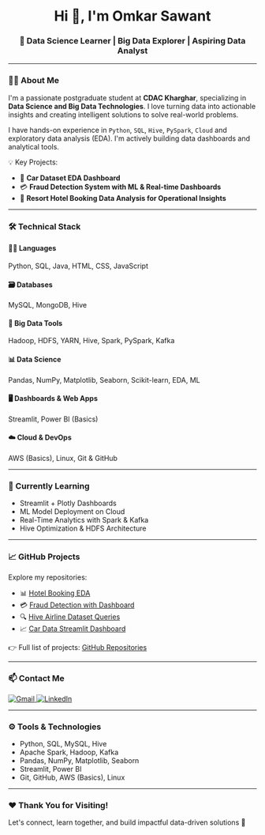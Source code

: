 <h1 align="center">Hi 👋, I'm Omkar Sawant</h1>

<h3 align="center">🚀 Data Science Learner | Big Data Explorer | Aspiring Data Analyst</h3>

---

### 👨‍💻 About Me

I'm a passionate postgraduate student at **CDAC Kharghar**, specializing in **Data Science and Big Data Technologies**. I love turning data into actionable insights and creating intelligent solutions to solve real-world problems.

I have hands-on experience in `Python`, `SQL`, `Hive`, `PySpark`, `Cloud` and exploratory data analysis (EDA). I'm actively building data dashboards and analytical tools.

💡 Key Projects:
- 🚗 **Car Dataset EDA Dashboard**
- 💳 **Fraud Detection System with ML & Real-time Dashboards**
- 🏨 **Resort Hotel Booking Data Analysis for Operational Insights**

---

### 🛠️ Technical Stack

#### 👨‍💻 Languages
Python, SQL, Java, HTML, CSS, JavaScript

#### 🗃️ Databases
MySQL, MongoDB, Hive

#### 🚀 Big Data Tools
Hadoop, HDFS, YARN, Hive, Spark, PySpark, Kafka

#### 📊 Data Science
Pandas, NumPy, Matplotlib, Seaborn, Scikit-learn, EDA, ML

#### 🖥️ Dashboards & Web Apps
Streamlit, Power BI (Basics)

#### ☁️ Cloud & DevOps
AWS (Basics), Linux, Git & GitHub

---

### 🌱 Currently Learning

- Streamlit + Plotly Dashboards  
- ML Model Deployment on Cloud  
- Real-Time Analytics with Spark & Kafka  
- Hive Optimization & HDFS Architecture

---

### 📈 GitHub Projects

Explore my repositories:

- 📊 [Hotel Booking EDA](#)
- 💳 [Fraud Detection with Dashboard](#)
- 🔍 [Hive Airline Dataset Queries](#)
- 📈 [Car Data Streamlit Dashboard](#)

👉 Full list of projects: [GitHub Repositories](https://github.com/omeesawant19?tab=repositories)

---

### 📫 Contact Me

<p>
  <a href="omkarsawant32970@gmail.com" target="_blank">
    <img src="https://img.shields.io/badge/Gmail-D14836?style=flat&logo=gmail&logoColor=white" alt="Gmail" />
  </a>
  <a href="linkedin.com/in/omkar-sawant19-webdeveloperd" target="_blank">
    <img src="https://img.shields.io/badge/LinkedIn-0077B5?style=flat&logo=linkedin&logoColor=white" alt="LinkedIn" />
  </a>
</p>

---

### ⚙️ Tools & Technologies

- Python, SQL, MySQL, Hive  
- Apache Spark, Hadoop, Kafka  
- Pandas, NumPy, Matplotlib, Seaborn  
- Streamlit, Power BI  
- Git, GitHub, AWS (Basics), Linux

---

### ❤️ Thank You for Visiting!

Let's connect, learn together, and build impactful data-driven solutions 🚀
